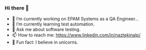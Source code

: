 ### Hi there 👋

- 🔭 I’m currently working on EPAM Systems as a QA Engineer...
- 🌱 I’m currently learning test automation.
- 💬 Ask me about software testing.
- 📫 How to reach me: https://www.linkedin.com/in/naztekinalp/
- 🦄 Fun fact: I believe in unicorns.

